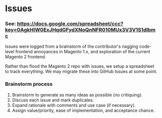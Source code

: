 # Issues

### See: https://docs.google.com/spreadsheet/ccc?key=0AgkHIW0ExJHqdGFydXNoQnNFR010MUx3V3V1S1dIbmc

Issues were logged from a brainstorm of the contributor's nagging code-level frontend annoyances in Magento 1.x, and exploration of the current Magento 2 frontend.

Rather than flood the Magento 2 repo with issues, we setup a spreadsheet to track everything. We may migrate these into GitHub Issues at some point.

### Brainstorm process

1. Brainstorm to generate as many ideas as possible (no critiquing).
1. Discuss each issue and mark duplicates.
1. Expand rationale with comments and use case (if necessary).
1. Assign value/priority, ease of implementation, and acceptance chance.

